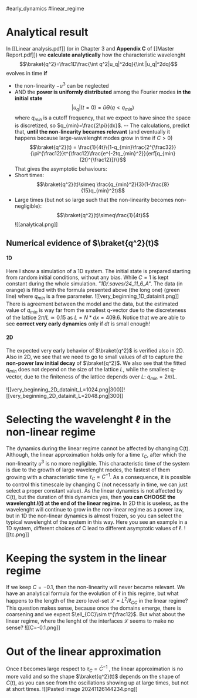 #early_dynamics #linear_regime
# Analytical result
In [[Linear analysis.pdf]] (or in Chapter 3 and **Appendix C** of [[Master Report.pdf]]) we **calculate analytically** how the characteristic wavelenght
$$\braket{q^2}=\frac1D\frac{\int q^2|u_q|^2dq}{\int |u_q|^2dq}$$
evolves in time **if**

- the non-linearity $-u^3$ can be neglected
- AND the **power is uniformly distributed** among the Fourier modes **in the initial state** $$|u_q|(t=0) = \bar{u}\Theta(q<q_{min})$$
where $q_{min}$ is a cutoff frequency, that we expect to have since the space is discretized, so $q_{min}=\frac{2\pi}{dx}$.
--
The calculations, predict that, **until the non-linearity becames relevant** (and eventually it happens because large-wavelenght modes grow in time if $C>0$)
$$\braket{q^2}(t) = \frac{1}{4t}\{1-q_{min}\frac{2^{\frac32}}{\pi^{\frac12}}t^{\frac12}\frac{e^{-2tq_{min}^2}}{erf[q_{min}(2t)^{\frac12}]}\}$$
That gives the asymptotic behaviours:
- Short times: $$\braket{q^2}(t)\simeq \frac{q_{min}^2}{3}(1-\frac{8}{15}q_{min}^2t)$$
- Large times (but not so large such that the non-linearity becomes non-negligible): $$\braket{q^2}(t)\simeq\frac{1}{4t}$$
![[analytical.png]]


## Numerical evidence of $\braket{q^2}(t)$
#### 1D
Here I show a simulation of a 1D system. 
The initial state is prepared starting from random initial conditions, without any bias. While $C=1$ is kept constant during the whole simulation. *"1D/.saves/24_11_6_A"*.
The data (in orange) is fitted with the formula presented above (the long one) (green line) where $q_{min}$ is a free parameter.
![[very_beginning_1D_datainit.png]]
There is agreement between the model and the data, but the estimated value of $q_{min}$ is way far from the smallest q-vector due to the discreteness of the lattice $2\pi/L\simeq 0.15$ as $L=N*dx=409.6$.
Notice that we are able to see **correct very early dynamics** only if $dt$ is small enough!
#### 2D
The expected very early behavior of $\braket{q^2}$ is verified also in 2D.
Also in 2D, we see that we need to go to small values of $dt$ to capture the **non-power law initial decay** of $\braket{q^2}$.
We also see that the fitted $q_{min}$ does not depend on the size of the lattice $L$, while the smallest q-vector, due to the finiteness of the lattice depends over $L$: $q_{min}=2\pi/L$.

![[very_beginning_2D_datainit_L=1024.png|300]]![[very_beginning_2D_datainit_L=2048.png|300]]
# Selecting the wavelenght $\ell$ in the non-linear regime 
The dynamics during the linear regime cannot be affected by changing C(t). Although, the linear approximation holds only for a time $\tau_C$, after which the non-linearity $u^3$ is no more negligible.
This characteristic time of the system is due to the growth of large wavelenght modes, the fastest of them growing with a characteristic time $\tau_{C}=C^{-1}$.
As a consequence, it is possible to control this timescale by changing C (not necessarly in time, we can just select a proper constant value).
As the linear dynamics is not affected by C(t), but the duration of this dynamics yes, then **you can CHOOSE the wavelenght $l(t)$ at the end of the linear regime.**
In 2D this is useless, as the wavelenght will continue to grow in the non-linear regime as a power law, but in 1D the non-linear dynamics is almost frozen, so you can select the typical wavelenght of the system in this way.
Here you see an example in a 1D system, different choices of C lead to different asymptotic values of $\ell$.
![[tc.png]]
# Keeping the system in the linear regime 
If we keep $C=-0.1$, then the non-linearity will never became relevant. We have an analytical formula for the evolution of $\ell$ in this regime, but what happens to the length of the zero level-set $\mathcal{L}=L^2/\ell_{CC}$ in the linear regime?
This question makes sense, because once the domains emerge, there is coarsening and we expect $\ell_{CC}\sim t^{\frac12}$. But what about the linear regime, where the lenght of the interfaces $\mathcal{L}$ seems to make no sense?
![[C=-0.1.png]]
# Out of the linear approximation
Once $t$ becomes large respect to $\tau_C = \bar{C}^{-1}$ , the linear approximation is no more valid and so the shape $\braket{q^2}(t)$ depends on the shape of $C(t)$, as you can see from the oscillations showing up at large times, but not at short times.
![[Pasted image 20241126144234.png]]
